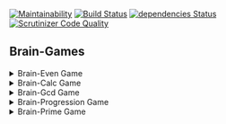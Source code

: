 [![Maintainability](https://api.codeclimate.com/v1/badges/93f3130066d923149e5c/maintainability)](https://codeclimate.com/github/vladsad/project-lvl1-s376/maintainability) [![Build Status](https://travis-ci.com/vladsad/project-lvl1-s376.svg?branch=master)](https://travis-ci.com/vladsad/project-lvl1-s376) [![dependencies Status](https://david-dm.org/vladsad/project-lvl1-s376/status.svg)](https://david-dm.org/vladsad/project-lvl1-s376) [![Scrutinizer Code Quality](https://scrutinizer-ci.com/g/vladsad/project-lvl1-s376/badges/quality-score.png?b=master)](https://scrutinizer-ci.com/g/vladsad/project-lvl1-s376/?branch=master)

## Brain-Games

<details>
<summary>Brain-Even Game</summary>
<a href="https://asciinema.org/a/OEehvJKUb1TBInmkobbsIqqYj" target="_blank"><img src="https://asciinema.org/a/OEehvJKUb1TBInmkobbsIqqYj.svg" /></a>
</details>

<details>
<summary>Brain-Calc Game</summary>
<a href="https://asciinema.org/a/d82JDP6o3R3LshCL86ApsSRWP" target="_blank"><img src="https://asciinema.org/a/d82JDP6o3R3LshCL86ApsSRWP.svg" /></a>
</details>

<details>
<summary>Brain-Gcd Game</summary>
<a href="https://asciinema.org/a/r6N1429j8zMvryEevuYguM2SK" target="_blank"><img src="https://asciinema.org/a/r6N1429j8zMvryEevuYguM2SK.svg" /></a>
</details>

<details>
<summary>Brain-Progression Game</summary>
<a href="https://asciinema.org/a/J9Eh5kJzg2iRqbGORva3vjSxK" target="_blank"><img src="https://asciinema.org/a/J9Eh5kJzg2iRqbGORva3vjSxK.svg" /></a>
</details>

<details>
<summary>Brain-Prime Game</summary>
<a href="https://asciinema.org/a/2NU679yYPBYFaiCI3IiP5hRGC" target="_blank"><img src="https://asciinema.org/a/2NU679yYPBYFaiCI3IiP5hRGC.svg" /></a>
</details>
